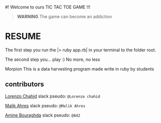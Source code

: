 #! Welcome to ours TIC TAC TOE GAME !!!

> **WARNING** The game can become an addiction 

# RESUME

The first step you run the |> ruby app.rb| in your terminal to the folder root.

The second step you... play :) No more, no less


Morpion
This is a data harvesting program made write in ruby by students

## contributors
[Lorenzo Chahid](https://github.com/modeuil) slack pseudo: `@Lorenzo chahid`

[Malik Ahres](https://github.com/Malik42) slack pseudo: `@Malik Ahres`

[Amine Bouraghda](https://github.com/Amine42) slack pseudo: `@A42`

